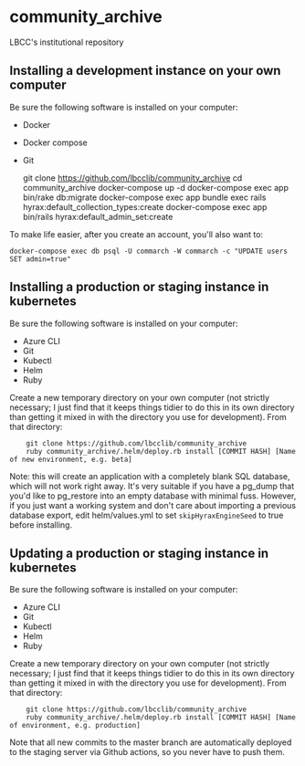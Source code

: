 # community_archive
LBCC's institutional repository

## Installing a development instance on your own computer

Be sure the following software is installed on your computer:
* Docker
* Docker compose
* Git

    git clone https://github.com/lbcclib/community_archive
    cd community_archive
    docker-compose up -d
    docker-compose exec app bin/rake db:migrate
    docker-compose exec app bundle exec rails hyrax:default_collection_types:create
    docker-compose exec app bin/rails hyrax:default_admin_set:create

To make life easier, after you create an account, you'll also want to:

    docker-compose exec db psql -U commarch -W commarch -c "UPDATE users SET admin=true"

## Installing a production or staging instance in kubernetes

Be sure the following software is installed on your computer:
* Azure CLI
* Git
* Kubectl
* Helm
* Ruby

Create a new temporary directory on your own computer (not strictly necessary; I just find that it keeps things tidier to do this in its own directory than getting it mixed in with the directory you use for development).  From that directory:

        git clone https://github.com/lbcclib/community_archive
        ruby community_archive/.helm/deploy.rb install [COMMIT HASH] [Name of new environment, e.g. beta]

Note: this will create an application with a completely blank SQL database, which will not work right away.  It's very suitable if you have a pg_dump that you'd like to pg_restore into an empty database with minimal fuss.  However, if you just want a working system and don't care about importing a previous database export, edit helm/values.yml to set `skipHyraxEngineSeed` to true before installing.

## Updating a production or staging instance in kubernetes

Be sure the following software is installed on your computer:
* Azure CLI
* Git
* Kubectl
* Helm
* Ruby

Create a new temporary directory on your own computer (not strictly necessary; I just find that it keeps things tidier to do this in its own directory than getting it mixed in with the directory you use for development).  From that directory:

        git clone https://github.com/lbcclib/community_archive
        ruby community_archive/.helm/deploy.rb install [COMMIT HASH] [Name of environment, e.g. production]

Note that all new commits to the master branch are automatically deployed to the staging server via Github actions, so you never have to push them.
